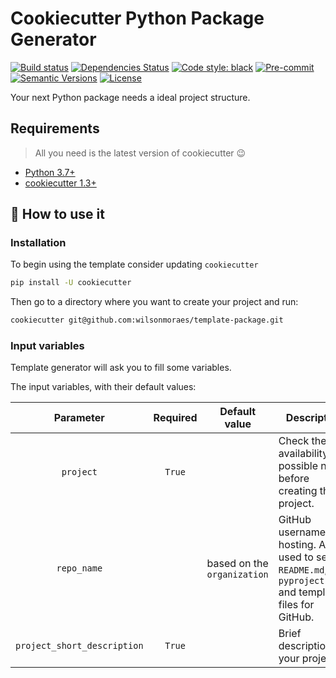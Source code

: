 # Cookiecutter Python Package Generator

<div align="left">

[![Build status](https://github.com/TezRomacH/python-package-template/workflows/build/badge.svg?branch=master&event=push)](https://github.com/TezRomacH/python-package-template/actions?query=workflow%3Abuild)
[![Dependencies Status](https://img.shields.io/badge/dependencies-up%20to%20date-brightgreen.svg)](https://github.com/TezRomacH/python-package-template/pulls?utf8=%E2%9C%93&q=is%3Apr%20author%3Aapp%2Fdependabot)
[![Code style: black](https://img.shields.io/badge/code%20style-black-000000.svg)](https://github.com/psf/black)
[![Pre-commit](https://img.shields.io/badge/pre--commit-enabled-brightgreen?logo=pre-commit&logoColor=white)](https://github.com/TezRomacH/python-package-template/blob/master/.pre-commit-config.yaml)
[![Semantic Versions](https://img.shields.io/badge/%20%20%F0%9F%93%A6%F0%9F%9A%80-semantic--versions-e10079.svg)](https://github.com/TezRomacH/python-package-template/releases)
[![License](https://img.shields.io/github/license/TezRomacH/python-package-template)](https://github.com/TezRomacH/python-package-template/blob/master/LICENSE)

Your next Python package needs a ideal project structure.
</div>


## Requirements
> All you need is the latest version of cookiecutter 😉
* [Python 3.7+](https://python.org)
* [cookiecutter 1.3+](https://cookiecutter.readthedocs.org/en/latest/)



## 🤯 How to use it

### Installation

To begin using the template consider updating `cookiecutter`

```bash
pip install -U cookiecutter
```

Then go to a directory where you want to create your project and run:

```bash
cookiecutter git@github.com:wilsonmoraes/template-package.git
```

### Input variables

Template generator will ask you to fill some variables.

The input variables, with their default values:


|     **Parameter**     |      **Required**      |      **Default value**      |  **Description**                                                                                                                                                               |
|:---------------------:|:---------------------------:|:---------------------------:|-------------------------------------------------------------------------------------------------------------------------------------------------------------------------------|
| `project`           | `True`            |             | Check the availability of possible name  before creating the project. |
| `repo_name`           |             |      based on the `organization`       | GitHub username for hosting. Also used to set up `README.md`, `pyproject.toml` and template files for GitHub. |
| `project_short_description`           |     `True`        |          | Brief description of your project. |

